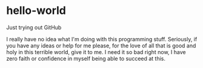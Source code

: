 # hello-world
Just trying out GitHub

I really have no idea what I'm doing with this programming stuff.  Seriously, if you have any ideas or help for me please, for the love of all that is good and holy in this terrible world, give it to me.  I need it so bad right now, I have zero faith or confidence in myself being able to succeed at this.
